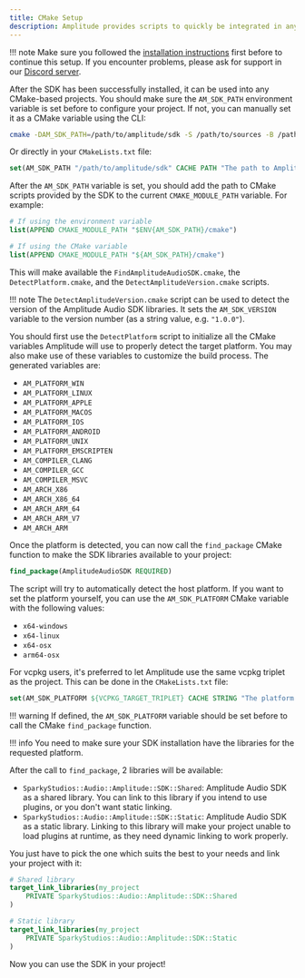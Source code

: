 ```yaml
---
title: CMake Setup
description: Amplitude provides scripts to quickly be integrated in any CMake-based projects.
---
```


!!! note
    Make sure you followed the [installation instructions](../getting-started/installation.md) first before to continue this setup. If you encounter problems, please ask for support in our [Discord server](https://discord.gg/QR2uBpzJ5f).

After the SDK has been successfully installed, it can be used into any CMake-based projects. You should make sure the `AM_SDK_PATH` environment variable is set before to configure your project. If not, you can manually set it as a CMake variable using the CLI:

```bash
cmake -DAM_SDK_PATH=/path/to/amplitude/sdk -S /path/to/sources -B /path/to/build
```

Or directly in your `CMakeLists.txt` file:

```cmake
set(AM_SDK_PATH "/path/to/amplitude/sdk" CACHE PATH "The path to Amplitude Audio SDK libraries.")
```

After the `AM_SDK_PATH` variable is set, you should add the path to CMake scripts provided by the SDK to the current `CMAKE_MODULE_PATH` variable. For example:

```cmake
# If using the environment variable
list(APPEND CMAKE_MODULE_PATH "$ENV{AM_SDK_PATH}/cmake")

# If using the CMake variable
list(APPEND CMAKE_MODULE_PATH "${AM_SDK_PATH}/cmake")
```

This will make available the `FindAmplitudeAudioSDK.cmake`, the `DetectPlatform.cmake`, and the `DetectAmplitudeVersion.cmake` scripts.

!!! note
    The `DetectAmplitudeVersion.cmake` script can be used to detect the version of the Amplitude Audio SDK libraries. It sets the `AM_SDK_VERSION` variable to the version number (as a string value, e.g. `"1.0.0"`).

You should first use the `DetectPlatform` script to initialize all the CMake variables Amplitude will use to properly detect the target platform. You may also make use of these variables to customize the build process. The generated variables are:

- `AM_PLATFORM_WIN`
- `AM_PLATFORM_LINUX`
- `AM_PLATFORM_APPLE`
- `AM_PLATFORM_MACOS`
- `AM_PLATFORM_IOS`
- `AM_PLATFORM_ANDROID`
- `AM_PLATFORM_UNIX`
- `AM_PLATFORM_EMSCRIPTEN`
- `AM_COMPILER_CLANG`
- `AM_COMPILER_GCC`
- `AM_COMPILER_MSVC`
- `AM_ARCH_X86`
- `AM_ARCH_X86_64`
- `AM_ARCH_ARM_64`
- `AM_ARCH_ARM_V7`
- `AM_ARCH_ARM`

Once the platform is detected, you can now call the `find_package` CMake function to make the SDK libraries available to your project:

```cmake
find_package(AmplitudeAudioSDK REQUIRED)
```

The script will try to automatically detect the host platform. If you want to set the platform yourself, you can use the `AM_SDK_PLATFORM` CMake variable with the following values:

- `x64-windows`
- `x64-linux`
- `x64-osx`
- `arm64-osx`

For vcpkg users, it's preferred to let Amplitude use the same vcpkg triplet as the project. This can be done in the `CMakeLists.txt` file:

```cmake
set(AM_SDK_PLATFORM ${VCPKG_TARGET_TRIPLET} CACHE STRING "The platform to use for the Amplitude Audio SDK libraries.")
```

!!! warning
    If defined, the `AM_SDK_PLATFORM` variable should be set before to call the CMake `find_package` function.

!!! info
    You need to make sure your SDK installation have the libraries for the requested platform.

After the call to `find_package`, 2 libraries will be available:

- `SparkyStudios::Audio::Amplitude::SDK::Shared`: Amplitude Audio SDK as a shared library. You can link to this library if you intend to use plugins, or you don't want static linking.
- `SparkyStudios::Audio::Amplitude::SDK::Static`: Amplitude Audio SDK as a static library. Linking to this library will make your project unable to load plugins at runtime, as they need dynamic linking to work properly.

You just have to pick the one which suits the best to your needs and link your project with it:

```cmake
# Shared library
target_link_libraries(my_project
    PRIVATE SparkyStudios::Audio::Amplitude::SDK::Shared
)

# Static library
target_link_libraries(my_project
    PRIVATE SparkyStudios::Audio::Amplitude::SDK::Static
)
```

Now you can use the SDK in your project!
